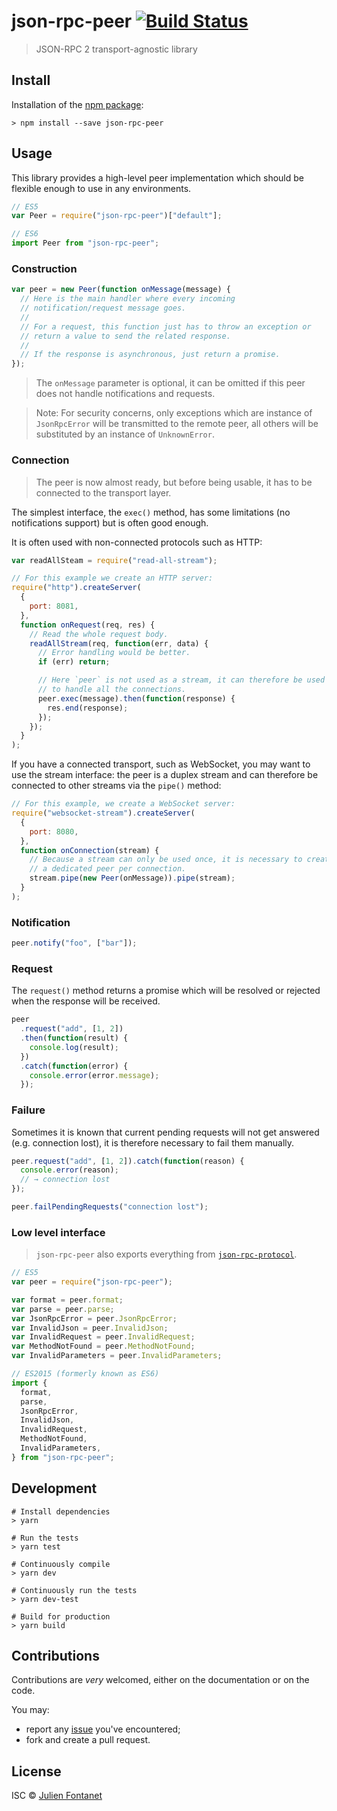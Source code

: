 # json-rpc-peer [![Build Status](https://travis-ci.org/JsCommunity/json-rpc-peer.png?branch=master)](https://travis-ci.org/JsCommunity/json-rpc-peer)

> JSON-RPC 2 transport-agnostic library

## Install

Installation of the [npm package](https://npmjs.org/package/json-rpc-peer):

```
> npm install --save json-rpc-peer
```

## Usage

This library provides a high-level peer implementation which should
be flexible enough to use in any environments.

```javascript
// ES5
var Peer = require("json-rpc-peer")["default"];

// ES6
import Peer from "json-rpc-peer";
```

### Construction

```javascript
var peer = new Peer(function onMessage(message) {
  // Here is the main handler where every incoming
  // notification/request message goes.
  //
  // For a request, this function just has to throw an exception or
  // return a value to send the related response.
  //
  // If the response is asynchronous, just return a promise.
});
```

> The `onMessage` parameter is optional, it can be omitted if this
> peer does not handle notifications and requests.

> Note: For security concerns, only exceptions which are instance of
> `JsonRpcError` will be transmitted to the remote peer, all others
> will be substituted by an instance of `UnknownError`.

### Connection

> The peer is now almost ready, but before being usable, it has to be
> connected to the transport layer.

The simplest interface, the `exec()` method, has some limitations (no
notifications support) but is often good enough.

It is often used with non-connected protocols such as HTTP:

```javascript
var readAllSteam = require("read-all-stream");

// For this example we create an HTTP server:
require("http").createServer(
  {
    port: 8081,
  },
  function onRequest(req, res) {
    // Read the whole request body.
    readAllStream(req, function(err, data) {
      // Error handling would be better.
      if (err) return;

      // Here `peer` is not used as a stream, it can therefore be used
      // to handle all the connections.
      peer.exec(message).then(function(response) {
        res.end(response);
      });
    });
  }
);
```

If you have a connected transport, such as WebSocket, you may want to
use the stream interface: the peer is a duplex stream and can
therefore be connected to other streams via the `pipe()` method:

```javascript
// For this example, we create a WebSocket server:
require("websocket-stream").createServer(
  {
    port: 8080,
  },
  function onConnection(stream) {
    // Because a stream can only be used once, it is necessary to create
    // a dedicated peer per connection.
    stream.pipe(new Peer(onMessage)).pipe(stream);
  }
);
```

### Notification

```javascript
peer.notify("foo", ["bar"]);
```

### Request

The `request()` method returns a promise which will be resolved or
rejected when the response will be received.

```javascript
peer
  .request("add", [1, 2])
  .then(function(result) {
    console.log(result);
  })
  .catch(function(error) {
    console.error(error.message);
  });
```

### Failure

Sometimes it is known that current pending requests will not get
answered (e.g. connection lost), it is therefore necessary to fail
them manually.

```javascript
peer.request("add", [1, 2]).catch(function(reason) {
  console.error(reason);
  // → connection lost
});

peer.failPendingRequests("connection lost");
```

### Low level interface

> `json-rpc-peer` also exports everything from [`json-rpc-protocol`](https://www.npmjs.com/package/json-rpc-protocol).

```js
// ES5
var peer = require("json-rpc-peer");

var format = peer.format;
var parse = peer.parse;
var JsonRpcError = peer.JsonRpcError;
var InvalidJson = peer.InvalidJson;
var InvalidRequest = peer.InvalidRequest;
var MethodNotFound = peer.MethodNotFound;
var InvalidParameters = peer.InvalidParameters;

// ES2015 (formerly known as ES6)
import {
  format,
  parse,
  JsonRpcError,
  InvalidJson,
  InvalidRequest,
  MethodNotFound,
  InvalidParameters,
} from "json-rpc-peer";
```

## Development

```
# Install dependencies
> yarn

# Run the tests
> yarn test

# Continuously compile
> yarn dev

# Continuously run the tests
> yarn dev-test

# Build for production
> yarn build
```

## Contributions

Contributions are _very_ welcomed, either on the documentation or on
the code.

You may:

- report any [issue](https://github.com/JsCommunity/json-rpc-peer/issues)
  you've encountered;
- fork and create a pull request.

## License

ISC © [Julien Fontanet](https://julien.isonoe.net)
